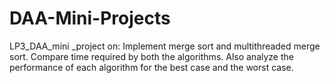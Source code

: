 # DAA-Mini-Projects
LP3_DAA_mini _project on: Implement merge sort and multithreaded merge sort. Compare time required by both the algorithms. Also analyze the performance of each algorithm for the best case and the worst case.
